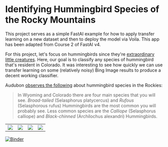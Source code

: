 # Identifying Hummingbird Species of the Rocky Mountains

This project serves as a simple FastAI example for how to apply transfer learning on a new dataset and then to deploy the model via Voila. This app has been adapted from Course 2 of FastAI v4.

For this project, let's focus on hummingbirds since they're [extraordinary little creatures](https://nationalzoo.si.edu/migratory-birds/hummingbirds). Here, our goal is to classify any species of hummingbird that's resident in Colorado.  It was interesting to see how quickly we can use transfer learning on some (relatively noisy) Bing Image results to produce a decent working classifier.

Audubon [observes the following](https://rockies.audubon.org/blog/habitat-hero/backyard-hummingbirds
) about hummingbird species in the Rockies:

> In Wyoming and Colorado there are four main species that you will see. *Broad-tailed* (Selasphorus platycercus) and *Rufous* (Selasphorous rufus) Hummingbirds are the most common you will probably see. Less common species are the *Calliope* (Selasphorus calliope) and *Black-chinned* (Archilochus alexandri) Hummingbirds.

|  |  |  |  |
|---|---|---|---|
| ![]( https://nas-national-prod.s3.amazonaws.com/styles/bird_illustration/s3/2735_Sibl_9780307957900_art_r1.jpg?itok=m1TzaJDi ) | ![]( https://nas-national-prod.s3.amazonaws.com/styles/bird_illustration/s3/2747_Sibl_9780307957900_art_r1.jpg?itok=LXCr5qsa ) | ![]( https://nas-national-prod.s3.amazonaws.com/styles/bird_illustration/s3/2760_Sibl_9780307957900_art_r1.jpg?itok=pnOj0j9q ) | ![]( https://nas-national-prod.s3.amazonaws.com/styles/bird_illustration/s3/2733_Sibl_9780307957900_art_r1.jpg?itok=kM3iVfa8 ) |


[![Binder](https://mybinder.org/badge_logo.svg)](https://mybinder.org/v2/gh/StormKingLabs/fastai_projects/main?urlpath=%2Fvoila%2Frender%2Fhummingbird_classifier%2Fwebapp_colorado_hummingbird_classifier_v1.ipynb)
